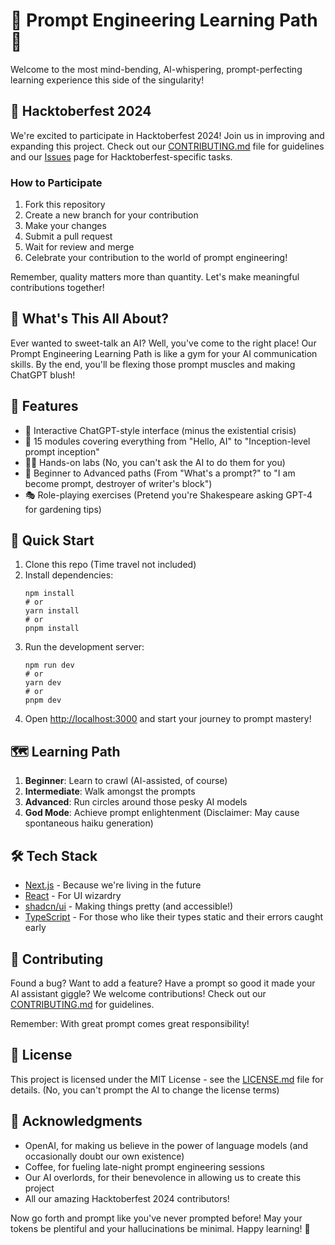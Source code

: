 # 🧠 Prompt Engineering Learning Path 🚀

Welcome to the most mind-bending, AI-whispering, prompt-perfecting learning experience this side of the singularity!

## 🎃 Hacktoberfest 2024

We're excited to participate in Hacktoberfest 2024! Join us in improving and expanding this project. Check out our [CONTRIBUTING.md](CONTRIBUTING.md) file for guidelines and our [Issues](https://github.com/yourusername/prompt-engineering-learning-path/issues) page for Hacktoberfest-specific tasks.

### How to Participate

1. Fork this repository
2. Create a new branch for your contribution
3. Make your changes
4. Submit a pull request
5. Wait for review and merge
6. Celebrate your contribution to the world of prompt engineering!

Remember, quality matters more than quantity. Let's make meaningful contributions together!

## 🌟 What's This All About?

Ever wanted to sweet-talk an AI? Well, you've come to the right place! Our Prompt Engineering Learning Path is like a gym for your AI communication skills. By the end, you'll be flexing those prompt muscles and making ChatGPT blush!

## 🎯 Features

- 🤖 Interactive ChatGPT-style interface (minus the existential crisis)
- 🧩 15 modules covering everything from "Hello, AI" to "Inception-level prompt inception"
- 🏋️‍♀️ Hands-on labs (No, you can't ask the AI to do them for you)
- 🌈 Beginner to Advanced paths (From "What's a prompt?" to "I am become prompt, destroyer of writer's block")
- 🎭 Role-playing exercises (Pretend you're Shakespeare asking GPT-4 for gardening tips)

## 🚀 Quick Start

1. Clone this repo (Time travel not included)
2. Install dependencies:
   ```
   npm install
   # or
   yarn install
   # or
   pnpm install
   ```
3. Run the development server:
   ```
   npm run dev
   # or
   yarn dev
   # or
   pnpm dev
   ```
4. Open [http://localhost:3000](http://localhost:3000) and start your journey to prompt mastery!

## 🗺️ Learning Path

1. **Beginner**: Learn to crawl (AI-assisted, of course)
2. **Intermediate**: Walk amongst the prompts
3. **Advanced**: Run circles around those pesky AI models
4. **God Mode**: Achieve prompt enlightenment (Disclaimer: May cause spontaneous haiku generation)

## 🛠️ Tech Stack

- [Next.js](https://nextjs.org/) - Because we're living in the future
- [React](https://reactjs.org/) - For UI wizardry
- [shadcn/ui](https://ui.shadcn.com/) - Making things pretty (and accessible!)
- [TypeScript](https://www.typescriptlang.org/) - For those who like their types static and their errors caught early

## 🤝 Contributing

Found a bug? Want to add a feature? Have a prompt so good it made your AI assistant giggle? We welcome contributions! Check out our [CONTRIBUTING.md](CONTRIBUTING.md) for guidelines.

Remember: With great prompt comes great responsibility!

## 📜 License

This project is licensed under the MIT License - see the [LICENSE.md](LICENSE.md) file for details. (No, you can't prompt the AI to change the license terms)

## 🙏 Acknowledgments

- OpenAI, for making us believe in the power of language models (and occasionally doubt our own existence)
- Coffee, for fueling late-night prompt engineering sessions
- Our AI overlords, for their benevolence in allowing us to create this project
- All our amazing Hacktoberfest 2024 contributors!

Now go forth and prompt like you've never prompted before! May your tokens be plentiful and your hallucinations be minimal. Happy learning! 🎉
